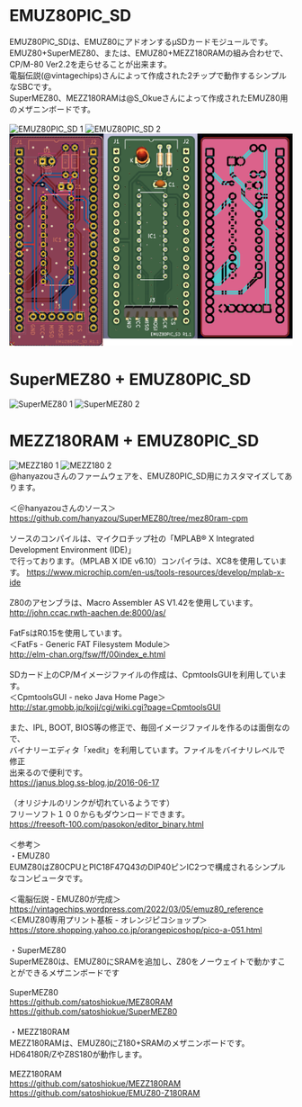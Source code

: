 # EMUZ80PIC_SD

EMUZ80PIC_SDは、EMUZ80にアドオンするμSDカードモジュールです。<br>
EMUZ80+SuperMEZ80、または、EMUZ80+MEZZ180RAMの組み合わせで、CP/M-80 Ver2.2を走らせることが出来ます。<br>
電脳伝説(@vintagechips)さんによって作成された2チップで動作するシンプルなSBCです。<br>
SuperMEZ80、MEZZ180RAMは@S_Okueさんによって作成されたEMUZ80用のメザニンボードです。<br>
<br>
![EMUZ80PIC_SD 1](Photo/P1020376.JPG)
![EMUZ80PIC_SD 2](Photo/P1020381.JPG)
![EMUZ80PIC_SD 3](Photo/233.png)
<br>
# SuperMEZ80 + EMUZ80PIC_SD
![SuperMEZ80 1](Photo/P1020386.JPG)
![SuperMEZ80 2](Photo/P1020392.JPG)
<br>
# MEZZ180RAM + EMUZ80PIC_SD
![MEZZ180 1](Photo/P1020394.JPG)
![MEZZ180 2](Photo/P1020397.JPG)
<br>
@hanyazouさんのファームウェアを、EMUZ80PIC_SD用にカスタマイズしてあります。<br>
<br>
＜＠hanyazouさんのソース＞<br>
https://github.com/hanyazou/SuperMEZ80/tree/mez80ram-cpm<br>
<br>
ソースのコンパイルは、マイクロチップ社の「MPLAB® X Integrated Development Environment (IDE)」<br>
で行っております。（MPLAB X IDE v6.10）コンパイラは、XC8を使用しています。
https://www.microchip.com/en-us/tools-resources/develop/mplab-x-ide<br>
<br>
Z80のアセンブラは、Macro Assembler AS V1.42を使用しています。<br>
http://john.ccac.rwth-aachen.de:8000/as/<br>
<br>
FatFsはR0.15を使用しています。<br>
＜FatFs - Generic FAT Filesystem Module＞<br>
http://elm-chan.org/fsw/ff/00index_e.html<br>
<br>
SDカード上のCP/Mイメージファイルの作成は、CpmtoolsGUIを利用しています。<br>
＜CpmtoolsGUI - neko Java Home Page＞<br>
http://star.gmobb.jp/koji/cgi/wiki.cgi?page=CpmtoolsGUI<br>
<br>
また、IPL, BOOT, BIOS等の修正で、毎回イメージファイルを作るのは面倒なので、<br>
バイナリーエディタ「xedit」を利用しています。ファイルをバイナリレベルで修正<br>
出来るので便利です。<br>
https://janus.blog.ss-blog.jp/2016-06-17<br>
<br>
（オリジナルのリンクが切れているようです）<br>
フリーソフト１００からもダウンロードできます。<br>
https://freesoft-100.com/pasokon/editor_binary.html<br>
<br>
＜参考＞<br>
・EMUZ80<br>
EUMZ80はZ80CPUとPIC18F47Q43のDIP40ピンIC2つで構成されるシンプルなコンピュータです。<br>
<br>
＜電脳伝説 - EMUZ80が完成＞  <br>
https://vintagechips.wordpress.com/2022/03/05/emuz80_reference  <br>
＜EMUZ80専用プリント基板 - オレンジピコショップ＞  <br>
https://store.shopping.yahoo.co.jp/orangepicoshop/pico-a-051.html<br>
<br>
・SuperMEZ80<br>
SuperMEZ80は、EMUZ80にSRAMを追加し、Z80をノーウェイトで動かすことができるメザニンボードです<br>
<br>
SuperMEZ80<br>
https://github.com/satoshiokue/MEZ80RAM<br>
https://github.com/satoshiokue/SuperMEZ80<br>
<br>
・MEZZ180RAM<br>
MEZZ180RAMは、EMUZ80にZ180+SRAMのメザニンボードです。HD64180R/ZやZ8S180が動作します。<br>
<br>
MEZZ180RAM<br>
https://github.com/satoshiokue/MEZZ180RAM<br>
https://github.com/satoshiokue/EMUZ80-Z180RAM<br>
